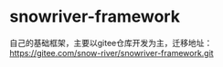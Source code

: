 # snowriver-framework
自己的基础框架，主要以gitee仓库开发为主，迁移地址：https://gitee.com/snow-river/snowriver-framework.git
